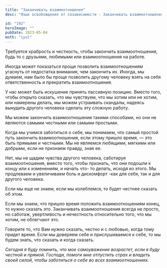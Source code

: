 ```yaml
---
title: "Заканчивать взаимоотношения"
desc: "Язык освобождения от созависимости - Заканчивать взаимоотношения"

id: "192"
heroImage: ""
pubDate: 2023-05-04
moth: "iyul"
---
```


Требуется храбрость и честность, чтобы закончить взаимоотношения, будь то с
друзьями, любимыми или взаимоотношения на работе.

Иногда может показаться проще позволить взаимоотношениям угаснуть от
недостатка внимания, чем закончить их. Иногда, мы думаем, нам было бы проще
позволить другому человеку взять на себя ответственность и прекратить
взаимоотношения.

У нас может быть искушение принять пассивную позицию. Вместо того, чтобы
открыто сказать, что мы чувствуем, что мы хотим или не хотим, или намерены
делать, мы можем устраивать скандалы, надеясь вынудить другого человека
сделать эту сложную работу.

Мы можем закончить взаимоотношения такими способами, но они не являются самыми
честными или самыми простыми.

Когда мы учимся заботиться о себе, мы понимаем, что самый простой путь
закончить взаимоотношения, если этому пришло время, — это быть прямыми и
честными. Мы не являемся любящими, мягкими или добрыми, если не признаем
правду, зная ее.

Нет, мы не щадим чувства другого человека, саботируя взаимоотношения, вместо
того, чтобы признать, что они подошли к концу или к изменениям, и начать что-
то делать, исходя из этого. Мы продлеваем и увеличиваем боль и дискомфорт -как
для себя, так и для другого человека.

Если мы еще не знаем, если мы колеблемся, то будет честнее сказать об этом.

Если мы знаем, что пришло время положить взаимоотношениям конец, то нужно
сказать это. Заканчивать взаимоотношения всегда не просто, но саботаж,
увертливость и нечестность относительно того, что мы хотим, не облегчают это.

Говорите то, что Вам нужно сказать, честно и с любовью, когда тому придет
время. Если мы доверяем себе и прислушиваемся к себе, то мы будем знать, что
сказать и когда сказать.

_Сегодня_ _я_ _буду_ _помнить,_ _что_ _мое_ _самоуважение_ _возрастет,_ _если_
_я_ _буду_ _честной_ _и_ _прямой._ _Господи,_ _помоги_ _мне_ _отпустить_
_страх_ _и_ _владеть_ _своей_ _силой,_ _чтобы_ _заботиться_ _о_ _себе_ _во_
_всех_ _взаимоотношениях._
